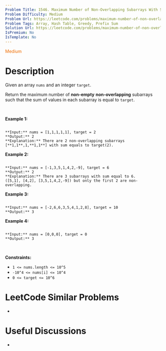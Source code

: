 ```yaml
---
Problem Title: 1546. Maximum Number of Non-Overlapping Subarrays With Sum Equals Target
Problem Difficulty: Medium
Problem Url: https://leetcode.com/problems/maximum-number-of-non-overlapping-subarrays-with-sum-equals-target/
Problem Tags: Array, Hash Table, Greedy, Prefix Sum
Solution Url: https://leetcode.com/problems/maximum-number-of-non-overlapping-subarrays-with-sum-equals-target/solution/
IsPremium: No
IsTemplate: No
---
```


<span style="color: rgb(239, 108, 0);">Medium</span>

# Description

Given an array `nums` and an integer `target`.


Return the maximum number of **non-empty** **non-overlapping** subarrays such that the sum of values in each subarray is equal to `target`.


 


**Example 1:**



```

**Input:** nums = [1,1,1,1,1], target = 2
**Output:** 2
**Explanation:** There are 2 non-overlapping subarrays [**1,1**,1,**1,1**] with sum equals to target(2).

```

**Example 2:**



```

**Input:** nums = [-1,3,5,1,4,2,-9], target = 6
**Output:** 2
**Explanation:** There are 3 subarrays with sum equal to 6.
([5,1], [4,2], [3,5,1,4,2,-9]) but only the first 2 are non-overlapping.
```

**Example 3:**



```

**Input:** nums = [-2,6,6,3,5,4,1,2,8], target = 10
**Output:** 3

```

**Example 4:**



```

**Input:** nums = [0,0,0], target = 0
**Output:** 3

```

 


**Constraints:**


* `1 <= nums.length <= 10^5`
* `-10^4 <= nums[i] <= 10^4`
* `0 <= target <= 10^6`




# LeetCode Similar Problems

- []()

# Useful Discussions

- []()
